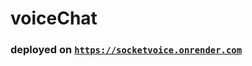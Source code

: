 # voiceChat

### deployed on [`https://socketvoice.onrender.com`](https://socketvoice.onrender.com)
